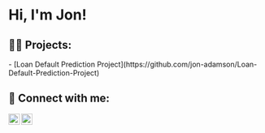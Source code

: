 <h1>Hi, I'm Jon! </h1>

<h2>👨‍💻 Projects:</h2>
- [Loan Default Prediction Project](https://github.com/jon-adamson/Loan-Default-Prediction-Project)

<h2> 🤳 Connect with me:</h2>

[<img align="left" alt="JonAdamson | YouTube" width="22px" src="https://cdn.jsdelivr.net/npm/simple-icons@v3/icons/youtube.svg" />][youtube]
[<img align="left" alt="JonAdamson | LinkedIn" width="22px" src="https://cdn.jsdelivr.net/npm/simple-icons@v3/icons/linkedin.svg" />][linkedin]

[youtube]: https://www.youtube.com/@jon-adamson
[linkedin]: https://linkedin.com/in/jonathanmadamson
